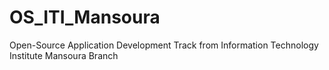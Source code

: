 # OS_ITI_Mansoura
Open-Source Application Development Track from Information Technology Institute Mansoura Branch
